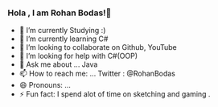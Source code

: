 ### Hola , I am Rohan Bodas!👋

- 🔭 I’m currently Studying :)
- 🌱 I’m currently learning C#
- 👯 I’m looking to collaborate on Github, YouTube
- 🤔 I’m looking for help with C#(OOP)
- 💬 Ask me about ... Java
- 📫 How to reach me: ... Twitter : @RohanBodas
- 😄 Pronouns: ...
- ⚡ Fun fact: I spend alot of time on sketching and gaming .
